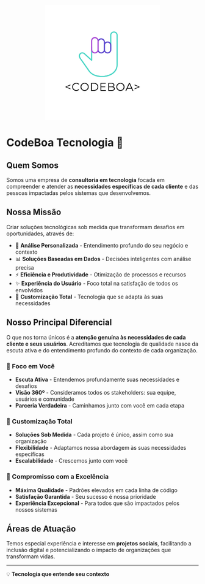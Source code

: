 <div align="center"><img src="../Logo Codeboa.png" alt="CodeBoa Tecnologia Logo" width="300"/></div>

# CodeBoa Tecnologia 🤙

## Quem Somos

Somos uma empresa de **consultoria em tecnologia** focada em compreender e atender as **necessidades específicas de cada cliente** e das pessoas impactadas pelos sistemas que desenvolvemos.

## Nossa Missão

Criar soluções tecnológicas sob medida que transformam desafios em oportunidades, através de:

- 🎯 **Análise Personalizada** - Entendimento profundo do seu negócio e contexto
- 📊 **Soluções Baseadas em Dados** - Decisões inteligentes com análise precisa
- ⚡ **Eficiência e Produtividade** - Otimização de processos e recursos
- ✨ **Experiência do Usuário** - Foco total na satisfação de todos os envolvidos
- 🔧 **Customização Total** - Tecnologia que se adapta às suas necessidades

## Nosso Principal Diferencial

O que nos torna únicos é a **atenção genuína às necessidades de cada cliente e seus usuários**. Acreditamos que tecnologia de qualidade nasce da escuta ativa e do entendimento profundo do contexto de cada organização.

### 🎯 Foco em Você

- **Escuta Ativa** - Entendemos profundamente suas necessidades e desafios
- **Visão 360º** - Consideramos todos os stakeholders: sua equipe, usuários e comunidade
- **Parceria Verdadeira** - Caminhamos junto com você em cada etapa

### 🔧 Customização Total

- **Soluções Sob Medida** - Cada projeto é único, assim como sua organização
- **Flexibilidade** - Adaptamos nossa abordagem às suas necessidades específicas
- **Escalabilidade** - Crescemos junto com você

### 🤙 Compromisso com a Excelência

- **Máxima Qualidade** - Padrões elevados em cada linha de código
- **Satisfação Garantida** - Seu sucesso é nossa prioridade
- **Experiência Excepcional** - Para todos que são impactados pelos nossos sistemas

## Áreas de Atuação

Temos especial experiência e interesse em **projetos sociais**, facilitando a inclusão digital e potencializando o impacto de organizações que transformam vidas.

---

💡 **Tecnologia que entende seu contexto**
